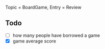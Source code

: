 Topic = BoardGame, Entry = Review


## Todo
- [ ] how many people have borrowed a game
- [x] game average score
